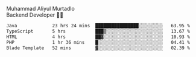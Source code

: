 Muhammad Aliyul Murtadlo
<br>
Backend Developer 👨‍💻
<br>
<!--START_SECTION:waka-->

```txt
Java             23 hrs 24 mins  ████████████████░░░░░░░░░   63.95 %
TypeScript       5 hrs           ███▒░░░░░░░░░░░░░░░░░░░░░   13.67 %
HTML             4 hrs           ██▓░░░░░░░░░░░░░░░░░░░░░░   10.93 %
PHP              1 hr 36 mins    █░░░░░░░░░░░░░░░░░░░░░░░░   04.41 %
Blade Template   52 mins         ▓░░░░░░░░░░░░░░░░░░░░░░░░   02.39 %
```

<!--END_SECTION:waka-->
